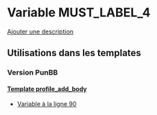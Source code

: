 # Variable MUST_LABEL_4
[Ajouter une description](https://fa-tvars.appspot.com/var/MUST_LABEL_4)

## Utilisations dans les templates

### Version PunBB

#### [Template profile_add_body](punbb/profile_add_body.md)
* [Variable &agrave; la ligne 90](../punbb/profile_add_body.tpl#L90)